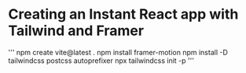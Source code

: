 # Creating an Instant React app with Tailwind and Framer
'''
npm create vite@latest .
npm install framer-motion
npm install -D tailwindcss postcss autoprefixer
npx tailwindcss init -p
'''